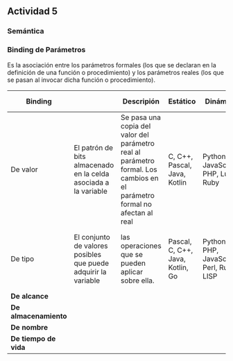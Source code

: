## Actividad 5

### Semántica

### Binding de Parámetros

Es la asociación entre los parámetros formales (los que se declaran en la definición de una función o procedimiento) y los parámetros reales (los que se pasan al invocar dicha función o procedimiento).

| Binding |  | Descripión | Estático | Dinámico | Ejemplo dinámico |
| --- | --- | --- | --- | --- | --- |
| De valor | El patrón de bits almacenado en la celda asociada a la variable  | Se pasa una copia del valor del parámetro real al parámetro formal. Los cambios en el parámetro formal no afectan al real | C, C++, Pascal, Java, Kotlin  | Python, JavaScript, PHP, Lua, Ruby  | Ej Javascript <br> function saludar({nombre, edad}) <br> {console.log(`Hola ${nombre}, tienes ${edad} años`);} <br><br> saludar({edad: 25, nombre: "Ana"}); |
| De tipo  | El conjunto de valores posibles que puede adquirir la variable  |  las operaciones que se pueden aplicar sobre ella.  | Pascal, C, C++, Java, Kotlin, Go  | Python, PHP, JavaScript, Perl, Ruby, LISP  | v = "Hola" #v es de tipo str <br> v = 123 # ahora v es de tipo int <br> v = [1, 2, 3]   # ahora v es una lista  |
| **De alcance** | | |  | |
| **De almacenamiento** | | |  | |
| **De nombre**         | | |  | |
| **De tiempo de vida** | | |  | |